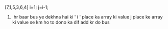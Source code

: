 [7,1,5,3,6,4]
i=1;
j=i-1;
1.  hr baar bus ye dekhna hai ki ' i ' place ka array ki value j place ke array ki value se km ho to dono ka dif add kr do bus